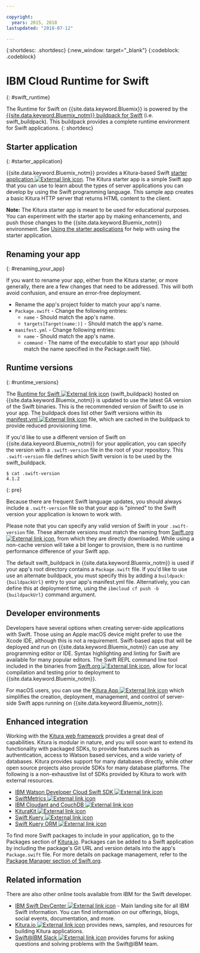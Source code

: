 ```yaml
---

copyright:
  years: 2015, 2018
lastupdated: "2018-07-12"

---
```


{:shortdesc: .shortdesc}
{:new_window: target="_blank"}
{:codeblock: .codeblock}

# IBM Cloud Runtime for Swift
{: #swift_runtime}

The Runtime for Swift on {{site.data.keyword.Bluemix}} is powered by the [{{site.data.keyword.Bluemix_notm}} buildpack for Swift](https://github.com/IBM-Swift/swift-buildpack) (i.e. swift_buildpack).
This buildpack provides a complete runtime environment for Swift applications.
{: shortdesc}

## Starter application
{: #starter_application}

{{site.data.keyword.Bluemix_notm}} provides a Kitura-based Swift [starter application ![External link icon](../../icons/launch-glyph.svg "External link icon")](https://github.com/IBM-Cloud/Kitura-Starter). The Kitura starter app is a simple Swift app that you can use to learn about the types of server applications you can develop by using the Swift programming language. This sample app creates a basic Kitura HTTP server that returns HTML content to the client.

**Note:** The Kitura starter app is meant to be used for educational purposes. You can experiment with the starter app by making enhancements, and push those changes to the {{site.data.keyword.Bluemix_notm}} environment. See [Using the starter applications](../common/starter_app_usage.html) for help with using the starter application.

## Renaming your app
{: #renaming_your_app}

If you want to rename your app, either from the Kitura starter, or more generally, there are a few changes that need to be addressed. This will both avoid confusion, and ensure an error-free deployment.

- Rename the app's project folder to match your app's name.
- `Package.swift` - Change the following entries:
    - `name` - Should match the app's name.
    - `targets[Target(name:)]` - Should match the app's name.
- `manifest.yml` - Change following entries:
    - `name` - Should match the app's name.
    - `command` - The name of the executable to start your app (should match the name specified in the Package.swift file).

## Runtime versions
{: #runtime_versions}

The [Runtime for Swift ![External link icon](../../icons/launch-glyph.svg "External link icon")](https://github.com/IBM-Swift/swift-buildpack) (swift_buildpack) hosted on {{site.data.keyword.Bluemix_notm}} is updated to use the latest GA version of the Swift binaries. This is the recommended version of Swift to use in your app. The buildpack does list other Swift versions within its [manifest.yml ![External link icon](../../icons/launch-glyph.svg "External link icon")](https://github.com/IBM-Swift/swift-buildpack/blob/master/manifest.yml) file, which are cached in the buildpack to provide reduced provisioning time.

If you'd like to use a different version of Swift on {{site.data.keyword.Bluemix_notm}} for your application, you can specify the version with a `.swift-version` file in the root of your repository. This `.swift-version` file defines which Swift version is to be used by the swift_buildpack.

```
$ cat .swift-version
4.1.2
```
{: pre}

Because there are frequent Swift language updates, you should always include a `.swift-version` file so that your app is "pinned" to the Swift version your application is known to work with.

Please note that you can specify any valid version of Swift in your `.swift-version` file. These alternate versions must match the naming from [Swift.org ![External link icon](../../icons/launch-glyph.svg "External link icon")](https://swift.org/download/), from which they are directly downloaded. While using a non-cache version will take a bit longer to provision, there is no runtime performance difference of your Swift app.

The default swift_buildpack in {{site.data.keyword.Bluemix_notm}} is used if your app's root directory contains a `Package.swift` file.  If you'd like to use use an alternate buildpack, you must specify this by adding a `buildpack: {buildpackUrl}` entry to your app's manifest.yml file. Alternatively, you can define this at deployment time, using the `ibmcloud cf push -b {buildpackUrl}` command argument.


## Developer environments

Developers have several options when creating server-side applications with Swift. Those using an Apple macOS device might prefer to use the Xcode IDE, although this is not a requirement.  Swift-based apps that will be deployed and run on {{site.data.keyword.Bluemix_notm}} can use any programming editor or IDE.  Syntax highlighting and linting for Swift are available for many popular editors. The Swift REPL command line tool included in the binaries from [Swift.org ![External link icon](../../icons/launch-glyph.svg "External link icon")](https://swift.org/), allow for local compilation and testing prior to deployment to {{site.data.keyword.Bluemix_notm}}.

For macOS users, you can use the [Kitura App ![External link icon](../../icons/launch-glyph.svg "External link icon")](https://www.kitura.io/app.html) which simplifies the creation, deployment, management, and control of server-side Swift apps running on {{site.data.keyword.Bluemix_notm}}.  


## Enhanced integration

Working with the [Kitura web framework](http://ibm-swift.github.io/Kitura/) provides a great deal of capabilities. Kitura is modular in nature, and you will soon want to extend its functionality with packaged SDKs, to provide features such as authentication, access to Watson based services, and a wide variety of databases.  Kitura provides support for many databases directly, while other open source projects also provide SDKs for many database platforms. The following is a non-exhaustive list of SDKs provided by Kitura to work with external resources.

- [IBM Watson Developer Cloud Swift SDK ![External link icon](../../icons/launch-glyph.svg "External link icon")](https://github.com/watson-developer-cloud/swift-sdk/)
- [SwiftMetrics ![External link icon](../../icons/launch-glyph.svg "External link icon")](https://github.com/RuntimeTools/SwiftMetrics)
- [IBM Cloudant and CouchDB ![External link icon](../../icons/launch-glyph.svg "External link icon")](https://github.com/IBM-Swift/Kitura-CouchDB)
- [KituraKit ![External link icon](../../icons/launch-glyph.svg "External link icon")](https://github.com/IBM-Swift/KituraKit)
- [Swift Kuery ![External link icon](../../icons/launch-glyph.svg "External link icon")](https://github.com/Swift-Kuery/)
- [Swift Kuery ORM ![External link icon](../../icons/launch-glyph.svg "External link icon")](https://github.com/IBM-Swift/Swift-Kuery-ORM)

To find more Swift packages to include in your application, go to the Packages section of [Kitura.io](https://www.kitura.io/packages.html). Packages can be added to a Swift application by including the package's Git URL and version details into the app's `Package.swift` file. For more details on package management, refer to the [Package Manager section of Swift.org](https://swift.org/package-manager/).


## Related information

There are also other online tools available from IBM for the Swift developer.
- [IBM Swift DevCenter ![External link icon](../../icons/launch-glyph.svg "External link icon")](https://developer.ibm.com/swift/) - Main landing site for all IBM Swift information. You can find information on our offerings, blogs, social events, documentation, and more.
- [Kitura.io ![External link icon](../../icons/launch-glyph.svg "External link icon")](https://www.kitura.io/index.html) provides news, samples, and resources for building Kitura applications.
- [Swift@IBM Slack ![External link icon](../../icons/launch-glyph.svg "External link icon")](http://swift-at-ibm-slack.mybluemix.net/) provides forums for asking questions and solving problems with the Swift@IBM team.
